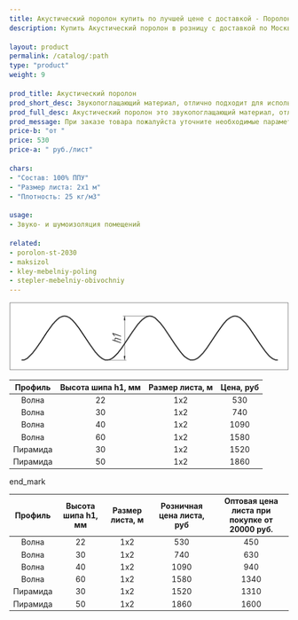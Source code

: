 ```yaml
---
title: Акустический поролон купить по лучшей цене с доставкой - Поролоныч
description: Купить Акустический поролон в розницу с доставкой по Москве в интернет-магазине Поролоныча.

layout: product
permalink: /catalog/:path
type: "product"
weight: 9

prod_title: Акустический поролон
prod_short_desc: Звукопоглащающий материал, отлично подходит для использования в качестве шумоизоляции.
prod_full_desc: Акустический поролон это звукопоглащающий материал, отлично подходит для использования в качестве шумоизоляции в помещениях звукозаписи, музыкальных студиях и комнатах с домашним кинотеатром.
prod_message: При заказе товара пожалуйста уточните необходимые параметры (профиль, толщина и количество листов).
price-b: "от "
price: 530
price-a: " руб./лист"

chars:
- "Состав: 100% ППУ"
- "Размер листа: 2х1 м"
- "Плотность: 25 кг/м3"

usage:
- Звуко- и шумоизоляция помещений

related:
- porolon-st-2030
- maksizol
- kley-mebelniy-poling
- stepler-mebelniy-obivochniy
---
```

<a class="image left fancybox" href="/images/akust.png"><img src="/images/akust.png" alt="Акустический поролон, размеры"/></a>

| Профиль | Высота шипа h1, мм | Размер листа, м | Цена, руб
|:-----------:|:-----------:|:---------------:|:------------:|
|Волна|22|1x2|530|
|Волна|30|1x2|740|
|Волна|40|1x2|1090|
|Волна|60|1x2|1580|
|Пирамида|30|1x2|1520|
|Пирамида|50|1x2|1860|

end_mark

| Профиль | Высота шипа h1, мм | Размер листа, м | Розничная цена листа, руб | Оптовая цена листа при покупке от 20000 руб. |
|:-----------:|:-----------:|:---------------:|:-------------------:|:---------------------------:|
|Волна|22|1x2|530|450|
|Волна|30|1x2|740|630|
|Волна|40|1x2|1090|940|
|Волна|60|1x2|1580|1340|
|Пирамида|30|1x2|1520|1310|
|Пирамида|50|1x2|1860|1600|